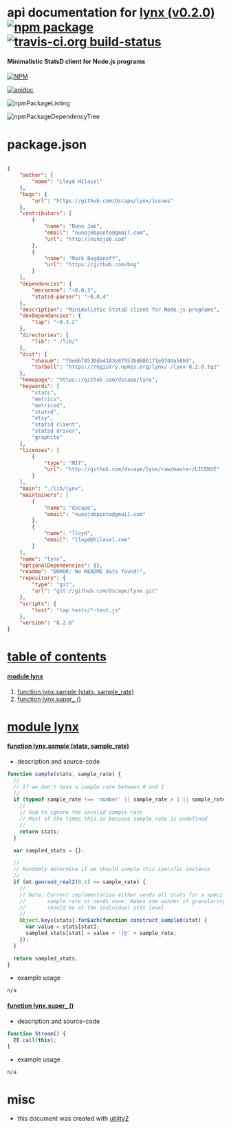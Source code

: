 # api documentation for  [lynx (v0.2.0)](https://github.com/dscape/lynx)  [![npm package](https://img.shields.io/npm/v/npmdoc-lynx.svg?style=flat-square)](https://www.npmjs.org/package/npmdoc-lynx) [![travis-ci.org build-status](https://api.travis-ci.org/npmdoc/node-npmdoc-lynx.svg)](https://travis-ci.org/npmdoc/node-npmdoc-lynx)
#### Minimalistic StatsD client for Node.js programs

[![NPM](https://nodei.co/npm/lynx.png?downloads=true)](https://www.npmjs.com/package/lynx)

[![apidoc](https://npmdoc.github.io/node-npmdoc-lynx/build/screenCapture.buildNpmdoc.browser._2Fhome_2Ftravis_2Fbuild_2Fnpmdoc_2Fnode-npmdoc-lynx_2Ftmp_2Fbuild_2Fapidoc.html.png)](https://npmdoc.github.io/node-npmdoc-lynx/build/apidoc.html)

![npmPackageListing](https://npmdoc.github.io/node-npmdoc-lynx/build/screenCapture.npmPackageListing.svg)

![npmPackageDependencyTree](https://npmdoc.github.io/node-npmdoc-lynx/build/screenCapture.npmPackageDependencyTree.svg)



# package.json

```json

{
    "author": {
        "name": "Lloyd Hilaiel"
    },
    "bugs": {
        "url": "https://github.com/dscape/lynx/issues"
    },
    "contributors": [
        {
            "name": "Nuno Job",
            "email": "nunojobpinto@gmail.com",
            "url": "http://nunojob.com"
        },
        {
            "name": "Mark Bogdanoff",
            "url": "https://github.com/bog"
        }
    ],
    "dependencies": {
        "mersenne": "~0.0.3",
        "statsd-parser": "~0.0.4"
    },
    "description": "Minimalistic StatsD client for Node.js programs",
    "devDependencies": {
        "tap": "~0.3.2"
    },
    "directories": {
        "lib": "./lib/"
    },
    "dist": {
        "shasum": "79e6674530da4183e87953bd686171e070da50b9",
        "tarball": "https://registry.npmjs.org/lynx/-/lynx-0.2.0.tgz"
    },
    "homepage": "https://github.com/dscape/lynx",
    "keywords": [
        "stats",
        "metrics",
        "metricsd",
        "statsd",
        "etsy",
        "statsd client",
        "statsd driver",
        "graphite"
    ],
    "licenses": [
        {
            "type": "MIT",
            "url": "http://github.com/dscape/lynx/raw/master/LICENSE"
        }
    ],
    "main": "./lib/lynx",
    "maintainers": [
        {
            "name": "dscape",
            "email": "nunojobpinto@gmail.com"
        },
        {
            "name": "lloyd",
            "email": "lloyd@hilaiel.com"
        }
    ],
    "name": "lynx",
    "optionalDependencies": {},
    "readme": "ERROR: No README data found!",
    "repository": {
        "type": "git",
        "url": "git://github.com/dscape/lynx.git"
    },
    "scripts": {
        "test": "tap tests/*-test.js"
    },
    "version": "0.2.0"
}
```



# <a name="apidoc.tableOfContents"></a>[table of contents](#apidoc.tableOfContents)

#### [module lynx](#apidoc.module.lynx)
1.  [function <span class="apidocSignatureSpan">lynx.</span>sample (stats, sample_rate)](#apidoc.element.lynx.sample)
1.  [function <span class="apidocSignatureSpan">lynx.</span>super_ ()](#apidoc.element.lynx.super_)



# <a name="apidoc.module.lynx"></a>[module lynx](#apidoc.module.lynx)

#### <a name="apidoc.element.lynx.sample"></a>[function <span class="apidocSignatureSpan">lynx.</span>sample (stats, sample_rate)](#apidoc.element.lynx.sample)
- description and source-code
```javascript
function sample(stats, sample_rate) {
  //
  // If we don't have a sample rate between 0 and 1
  //
  if (typeof sample_rate !== 'number' || sample_rate > 1 || sample_rate < 0) {
    //
    // Had to ignore the invalid sample rate
    // Most of the times this is because sample_rate is undefined
    //
    return stats;
  }

  var sampled_stats = {};

  //
  // Randomly determine if we should sample this specific instance
  //
  if (mt.genrand_real2(0,1) <= sample_rate) {
    //
    // Note: Current implementation either sends all stats for a specific
    //       sample rate or sends none. Makes one wonder if granularity
    //       should be at the individual stat level
    //
    Object.keys(stats).forEach(function construct_sampled(stat) {
      var value = stats[stat];
      sampled_stats[stat] = value + '|@' + sample_rate;
    });
  }

  return sampled_stats;
}
```
- example usage
```shell
n/a
```

#### <a name="apidoc.element.lynx.super_"></a>[function <span class="apidocSignatureSpan">lynx.</span>super_ ()](#apidoc.element.lynx.super_)
- description and source-code
```javascript
function Stream() {
  EE.call(this);
}
```
- example usage
```shell
n/a
```



# misc
- this document was created with [utility2](https://github.com/kaizhu256/node-utility2)
